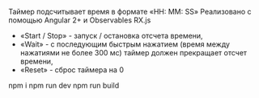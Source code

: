 Таймер подсчитывает время в формате «HH: MM: SS»
Реализовано с помощью Angular 2+ и Observables RX.js
* «Start / Stop» - запуск / остановка отсчета времени,
* «Wait» - с последующим быстрым нажатием (время между нажатиями не более 300 мс) таймер должен прекращает отсчет времени,
* «Reset» - сброс таймера на 0

npm i
npm run dev
npm run build     

